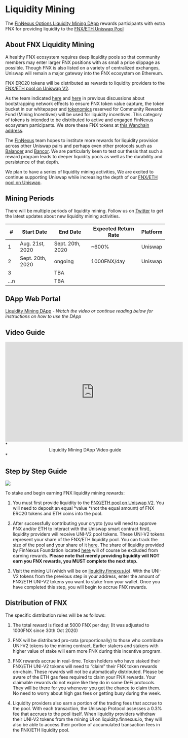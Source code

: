 # Liquidity Mining

The [FinNexus Options Liquidity Mining DApp](https://liquidity.finnexus.io/) rewards participants with extra FNX for providing liquidity to the [FNX/ETH Uniswap Pool](https://uniswap.info/pair/0x722885cab8be10b27f359fcb225808fe2af07b16)

## About FNX Liquidity Mining

A healthy FNX ecosystem requires deep liquidity pools so that community members may enter larger FNX positions with as small a price slippage as possible. Though FNX is also listed on a variety of centralized exchanges, Uniswap will remain a major gateway into the FNX ecosystem on Ethereum. 

FNX ERC20 tokens will be distributed as rewards to liquidity providers to the [FNX/ETH pool on Uniswap V2](https://uniswap.info/pair/0x722885cab8be10b27f359fcb225808fe2af07b16). 

As the team indicated [here](https://medium.com/finnexus/finnexus-will-use-business-development-innovative-monetary-policy-to-bootstrap-network-effects-e6b772a515cf) and [here](https://medium.com/finnexus/capturing-value-with-the-fnx-token-2747711c44f) in previous discussions about bootstrapping network effects to ensure FNX token value capture, the token bucket in our whitepaper and [tokenomics](https://medium.com/finnexus/fnx-tokenomics-update-382dcbc5d1b9) reserved for Community Rewards Fund (Mining Incentives) will be used for liquidity incentives. This category of tokens is intended to be distributed to active and engaged FinNexus ecosystem participants. We store these FNX tokens at [this Wanchain address](https://www.wanscan.org/address/0xd5b5965754102660d9ccE5Bc57A7Dc2a87e359d9).


The [FinNexus](https://twitter.com/fin_nexus) team hopes to institute more rewards for liquidity provision across other Uniswap pairs and perhaps even other protocols such as [Balancer](https://balancer.exchange/) and [Bancor](https://www.bancor.network/). We are particularly keen to test our thesis that such a reward program leads to deeper liquidity pools as well as the durability and persistence of that depth.

We plan to have a series of liquidity mining activities, 
We are excited to continue supporting Uniswap while increasing the depth of our [FNX/ETH pool on Uniswap](https://uniswap.info/pair/0x722885cab8be10b27f359fcb225808fe2af07b16).


## Mining Periods
There will be multiple periods of liquidity mining. Follow us on [Twitter](https://twitter.com/fin_nexus) to get the latest updates about new liquidity mining activities.

|#  | Start Date|End Date|Expected Return Rate|Platform|
|---|---|---|---|---|
|   1| Aug. 21st, 2020| Sept. 20th, 2020 |~600%|Uniswap|
|   2| Sept. 20th, 2020|ongoing|1000FNX/day|Uniswap|
|   3||TBA|||
|...n||TBA|||

## DApp Web Portal

[Liquidity Mining DApp](https://liquidity.finnexus.io/) - *Watch the video or continue reading below for instructions on how to use the DApp*

## Video Guide  

<center><iframe width="560" height="315" src="https://www.youtube.com/embed/J9BP6tCUavk" frameborder="0" allowfullscreen></iframe></center>
*<center>Liquidity Mining DApp Video guide</center>*


## Step by Step Guide

![](https://cdn-images-1.medium.com/max/2000/1*9H1JT5h8a5mvR59Gdp_wxg.png)

To stake and begin earning FNX liquidity mining rewards:

1. You must first provide liquidity to the [FNX/ETH pool on Uniswap V2](https://uniswap.info/pair/0x722885cab8be10b27f359fcb225808fe2af07b16). You will need to deposit an equal *value *(not the equal amount) of FNX ERC20 tokens and ETH coins into the pool.

1. After successfully contributing your crypto (you will need to approve FNX and/or ETH to interact with the Uniswap smart contract first), liquidity providers will receive UNI-V2 pool tokens. These UNI-V2 tokens represent your share of the FNX/ETH liquidity pool. You can track the size of the pool and your share of it [here](https://etherscan.io/token/0x722885cab8be10b27f359fcb225808fe2af07b16#balances). The share of liquidity provided by FinNexus Foundation located [here](https://etherscan.io/token/0x722885cab8be10b27f359fcb225808fe2af07b16?a=0xe596470d291cb2d32ec111afc314b07006690c72) will of course be excluded from earning rewards. **Please note that merely providing liquidity will NOT earn you FNX rewards, you MUST complete the next step.**

1. Visit the mining UI (which will be on [liquidity.finnexus.io](https//liquidity.finnexus.io)). With the UNI-V2 tokens from the previous step in your address, enter the amount of FNX/ETH UNI-V2 tokens you want to stake from your wallet. Once you have completed this step, you will begin to accrue FNX rewards.

## Distribution of FNX

The specific distribution rules will be as follows:

1. The total reward is fixed at 5000 FNX per day; (It was adjusted to 1000FNX since 30th Oct 2020)

1. FNX will be distributed pro-rata (proportionally) to those who contribute UNI-V2 tokens to the mining contract. Earlier stakers and stakers with higher value of stake will earn more FNX during this incentive program.

1. FNX rewards accrue in real-time. Token holders who have staked their FNX/ETH UNI-V2 tokens will need to “claim” their FNX token rewards on-chain. These rewards will not be automatically distributed. Please be aware of the ETH gas fees required to claim your FNX rewards. Your claimable rewards do not expire like they do in some DeFi protocols. They will be there for you whenever you get the chance to claim them. No need to worry about high gas fees or getting busy during the week.

1. Liquidity providers also earn a portion of the trading fees that accrue to the pool. With each transaction, the Uniswap Protocol assesses a 0.3% fee that accrues to the pool itself. When liquidity providers withdraw their UNI-V2 tokens from the mining UI on liquidity.finnexus.io, they will also be able to access their portion of accumulated transaction fees in the FNX/ETH liquidity pool.



